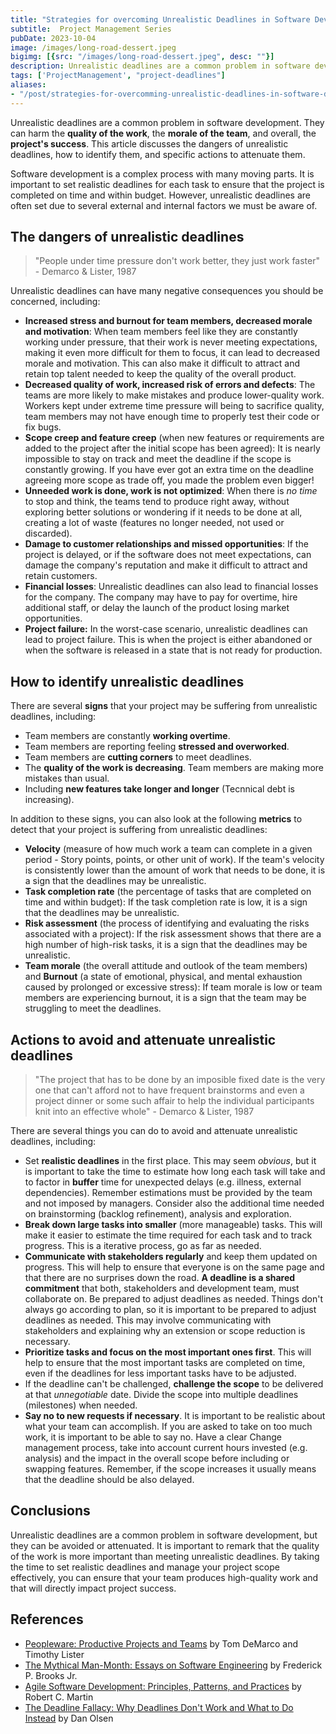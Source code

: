 ```yaml
---
title: "Strategies for overcoming Unrealistic Deadlines in Software Development as a Project Manager"
subtitle:  Project Management Series
pubDate: 2023-10-04
image: /images/long-road-dessert.jpeg
bigimg: [{src: "/images/long-road-dessert.jpeg", desc: ""}]
description: Unrealistic deadlines are a common problem in software development. They can harm the quality of the work, the morale of the team, and overall, the project's success. This article discusses the dangers of unrealistic deadlines, how to identify them, and specific actions to attenuate them.
tags: ['ProjectManagement', "project-deadlines"]
aliases:
- "/post/strategies-for-overcomming-unrealistic-deadlines-in-software-development/"  
---
```


Unrealistic deadlines are a common problem in software development. They can harm the **quality of the work**, the **morale of the team**, and overall, the **project's success**. This article discusses the dangers of unrealistic deadlines, how to identify them, and specific actions to attenuate them.

Software development is a complex process with many moving parts. It is important to set realistic deadlines for each task to ensure that the project is completed on time and within budget. However, unrealistic deadlines are often set due to several external and internal factors we must be aware of.

## The dangers of unrealistic deadlines

> "People under time pressure don't work better, they just work faster" - Demarco & Lister, 1987

Unrealistic deadlines can have many negative consequences you should be concerned, including:

- **Increased stress and burnout for team members, decreased morale and motivation**: When team members feel like they are constantly working under pressure, that their work is never meeting expectations, making it even more difficult for them to focus, it can lead to decreased morale and motivation. This can also make it difficult to attract and retain top talent needed to keep the quality of the overall product.
- **Decreased quality of work, increased risk of errors and defects**: The teams are more likely to make mistakes and produce lower-quality work. Workers kept under extreme time pressure will being to sacrifice quality, team members may not have enough time to properly test their code or fix bugs.
- **Scope creep and feature creep** (when new features or requirements are added to the project after the initial scope has been agreed): It is nearly impossible to stay on track and meet the deadline if the scope is constantly growing. If you have ever got an extra time on the deadline agreeing more scope as trade off, you made the problem even bigger!
- **Unneeded work is done, work is not optimized**: When there is *no time* to stop and think, the teams tend to produce right away, without exploring better solutions or wondering if it needs to be done at all, creating a lot of waste (features no longer needed, not used or discarded).
- **Damage to customer relationships and missed opportunities**: If the project is delayed, or if the software does not meet expectations, can damage the company's reputation and make it difficult to attract and retain customers.
- **Financial losses**: Unrealistic deadlines can also lead to financial losses for the company. The company may have to pay for overtime, hire additional staff, or delay the launch of the product losing market opportunities.
- **Project failure:** In the worst-case scenario, unrealistic deadlines can lead to project failure. This is when the project is either abandoned or when the software is released in a state that is not ready for production.

## How to identify unrealistic deadlines

There are several **signs** that your project may be suffering from unrealistic deadlines, including:

- Team members are constantly **working overtime**.
- Team members are reporting feeling **stressed and overworked**.
- Team members are **cutting corners** to meet deadlines.
- The **quality of the work is decreasing**. Team members are making more mistakes than usual.
- Including **new features take longer and longer** (Tecnnical debt is increasing).

In addition to these signs, you can also look at the following **metrics** to detect that your project is suffering from unrealistic deadlines:

- **Velocity** (measure of how much work a team can complete in a given period - Story points, points, or other unit of work). If the team's velocity is consistently lower than the amount of work that needs to be done, it is a sign that the deadlines may be unrealistic.
- **Task completion rate** (the percentage of tasks that are completed on time and within budget): If the task completion rate is low, it is a sign that the deadlines may be unrealistic.
- **Risk assessment** (the process of identifying and evaluating the risks associated with a project): If the risk assessment shows that there are a high number of high-risk tasks, it is a sign that the deadlines may be unrealistic.
- **Team morale** (the overall attitude and outlook of the team members) and **Burnout** (a state of emotional, physical, and mental exhaustion caused by prolonged or excessive stress): If team morale is low or team members are experiencing burnout, it is a sign that the team may be struggling to meet the deadlines.

## Actions to avoid and attenuate unrealistic deadlines

> "The project that has to be done by an imposible fixed date is the very one that can't afford not to have frequent brainstorms and even a project dinner or some such affair to help the individual participants knit into an effective whole" - Demarco & Lister, 1987

There are several things you can do to avoid and attenuate unrealistic deadlines, including:

- Set **realistic deadlines** in the first place. This may seem *obvious*, but it is important to take the time to estimate how long each task will take and to factor in **buffer** time for unexpected delays (e.g. illness, external dependencies). Remember estimations must be provided by the team and not imposed by managers. Consider also the additional time needed on brainstorming (backlog refinement), analysis and exploration.
- **Break down large tasks into smaller** (more manageable) tasks. This will make it easier to estimate the time required for each task and to track progress. This is a iterative process, go as far as needed. 
- **Communicate with stakeholders regularly** and keep them updated on progress. This will help to ensure that everyone is on the same page and that there are no surprises down the road. **A deadline is a shared commitment** that both, stakeholders and development team, must collaborate on.
Be prepared to adjust deadlines as needed. Things don't always go according to plan, so it is important to be prepared to adjust deadlines as needed. This may involve communicating with stakeholders and explaining why an extension or scope reduction is necessary.
- **Prioritize tasks and focus on the most important ones first**. This will help to ensure that the most important tasks are completed on time, even if the deadlines for less important tasks have to be adjusted.
- If the deadline can't be challenged, **challenge the scope** to be delivered at that *unnegotiable* date. Divide the scope into multiple deadlines (milestones) when needed.
- **Say no to new requests if necessary**. It is important to be realistic about what your team can accomplish. If you are asked to take on too much work, it is important to be able to say no. Have a clear Change management process, take into account current hours invested (e.g. analysis) and the impact in the overall scope before including or swapping features. Remember, if the scope increases it usually means that the deadline should be also delayed.

## Conclusions
Unrealistic deadlines are a common problem in software development, but they can be avoided or attenuated. It is important to remark that the quality of the work is more important than meeting unrealistic deadlines. By taking the time to set realistic deadlines and manage your project scope effectively, you can ensure that your team produces high-quality work and that will directly impact project success.

## References
- [Peopleware: Productive Projects and Teams](https://www.goodreads.com/book/show/67825.Peopleware) by Tom DeMarco and Timothy Lister
- [The Mythical Man-Month: Essays on Software Engineering](https://www.goodreads.com/book/show/13629.The_Mythical_Man_Month) by Frederick P. Brooks Jr.
- [Agile Software Development: Principles, Patterns, and Practices](https://www.goodreads.com/book/show/84985.Agile_Software_Development_Principles_Patterns_and_Practices) by Robert C. Martin
- [The Deadline Fallacy: Why Deadlines Don't Work and What to Do Instead](https://www.theladders.com/career-advice/the-planning-fallacy-why-you-miss-your-deadlines-and-what-to-do-about-it) by Dan Olsen
